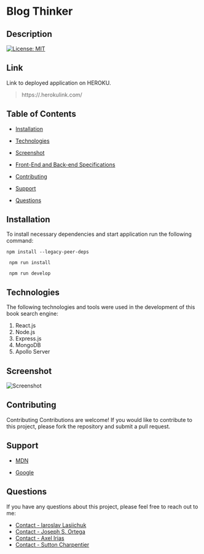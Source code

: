 # Blog Thinker

## Description 

[![License: MIT](https://img.shields.io/badge/License-MIT-yellow.svg)](https://opensource.org/licenses/MIT)

## Link
Link to deployed application on HEROKU.
>https://.herokulink.com/

## Table of Contents
  
  * [Installation](#installation)

  * [Technologies](#technologies)

  * [Screenshot](#screenshot)
  
  * [Front-End and Back-end Specifications](#back-end-specifications)
  
  * [Contributing](#contributing)
  
  * [Support](#support)
  
  * [Questions](#questions)

  ## Installation

  To install necessary dependencies and start application run the following command:

  `npm install --legacy-peer-deps ` 
  
     npm run install

     npm run develop


## Technologies
The following technologies and tools were used in the development of this book search engine:

1. React.js
2. Node.js
3. Express.js
4. MongoDB
5. Apollo Server


## Screenshot
![Screenshot](screenshot)

## Contributing

Contributing
Contributions are welcome! If you would like to contribute to this project, please fork the repository and submit a pull request.

## Support

- [MDN](https://developer.mozilla.org/en-US/) 

- [Google](https://Google.com)


## Questions

If you have any questions about this project, please feel free to reach out to me:
  
- [Contact - Iaroslav Lasiichuk](mailto:lasiichuki@gmail.com)
- [Contact - Joseph S. Ortega](mailto:)
- [Contact - Axel Irias](mailto:) 
- [Contact - Sutton Charpentier](mailto:) 

 